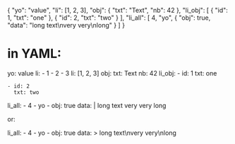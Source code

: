 {
    "yo": "value",
    "li": [1, 2, 3],
    "obj": {
        "txt": "Text",
        "nb": 42
    },
    "li_obj": [
        { "id": 1, "txt": "one" },
        { "id": 2, "txt": "two" }
    ],
    "li_all": [
        4,
        "yo",
        { "obj": true, "data": "long text\nvery very\nlong" }
    ]
}

# in YAML:

yo: value
li:
    - 1
    - 2
    - 3
li: [1, 2, 3]
obj:
    txt: Text
    nb: 42
li_obj:
    - id: 1
      txt: one

    - id: 2
      txt: two
li_all:
    - 4
    - yo
    - obj: true
      data: |
        long text
        very very
        long

or:

li_all:
    - 4
    - yo
    - obj: true
      data: >
        long
        text\nvery
        very\nlong
